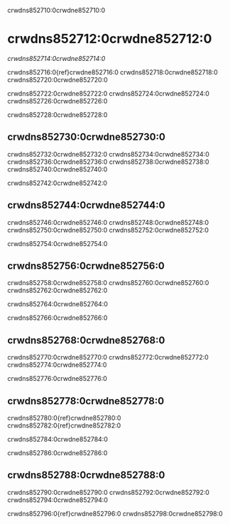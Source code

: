 crwdns852710:0crwdne852710:0
# crwdns852712:0crwdne852712:0

*crwdns852714:0crwdne852714:0*

crwdns852716:0{ref}crwdne852716:0 crwdns852718:0crwdne852718:0 crwdns852720:0crwdne852720:0

crwdns852722:0crwdne852722:0 crwdns852724:0crwdne852724:0 crwdns852726:0crwdne852726:0

crwdns852728:0crwdne852728:0
## crwdns852730:0crwdne852730:0

crwdns852732:0crwdne852732:0 crwdns852734:0crwdne852734:0 crwdns852736:0crwdne852736:0 crwdns852738:0crwdne852738:0 crwdns852740:0crwdne852740:0

crwdns852742:0crwdne852742:0
## crwdns852744:0crwdne852744:0

crwdns852746:0crwdne852746:0 crwdns852748:0crwdne852748:0 crwdns852750:0crwdne852750:0 crwdns852752:0crwdne852752:0

crwdns852754:0crwdne852754:0
## crwdns852756:0crwdne852756:0


<!--SiccarPoint notes a whole section on documentation is justified in the book!--> crwdns852758:0crwdne852758:0 crwdns852760:0crwdne852760:0 crwdns852762:0crwdne852762:0

crwdns852764:0crwdne852764:0

crwdns852766:0crwdne852766:0
## crwdns852768:0crwdne852768:0

crwdns852770:0crwdne852770:0 crwdns852772:0crwdne852772:0 crwdns852774:0crwdne852774:0

crwdns852776:0crwdne852776:0
## crwdns852778:0crwdne852778:0

crwdns852780:0{ref}crwdne852780:0 crwdns852782:0{ref}crwdne852782:0

crwdns852784:0crwdne852784:0

crwdns852786:0crwdne852786:0
## crwdns852788:0crwdne852788:0

crwdns852790:0crwdne852790:0 crwdns852792:0crwdne852792:0 crwdns852794:0crwdne852794:0

crwdns852796:0{ref}crwdne852796:0 crwdns852798:0crwdne852798:0
